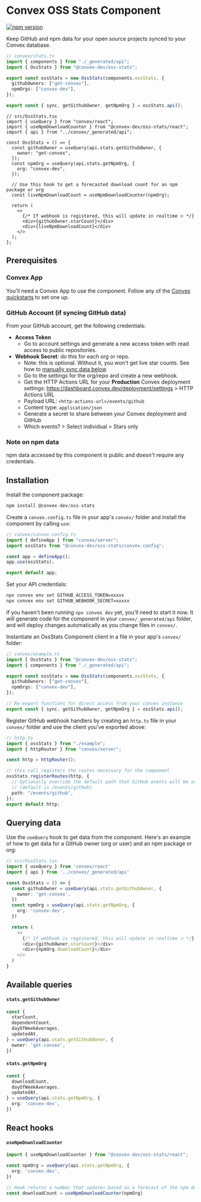 # Convex OSS Stats Component

[![npm version](https://badge.fury.io/js/@convex-dev%2Foss-stats.svg)](https://badge.fury.io/js/@convex-dev%2Foss-stats)

<!-- START: Include on https://convex.dev/components -->

Keep GitHub and npm data for your open source projects synced to your Convex database.

```ts
// convex/stats.ts
import { components } from "./_generated/api";
import { OssStats } from "@convex-dev/oss-stats";

export const ossStats = new OssStats(components.ossStats, {
  githubOwners: ["get-convex"],
  npmOrgs: ["convex-dev"],
});

export const { sync, getGithubOwner, getNpmOrg } = ossStats.api();
```

```tsx
// src/OssStats.tsx
import { useQuery } from "convex/react";
import { useNpmDownloadCounter } from "@convex-dev/oss-stats/react";
import { api } from "../convex/_generated/api";

const OssStats = () => {
  const githubOwner = useQuery(api.stats.getGithubOwner, {
    owner: "get-convex",
  });
  const npmOrg = useQuery(api.stats.getNpmOrg, {
    org: "convex-dev",
  });

  // Use this hook to get a forecasted download count for an npm package or org
  const liveNpmDownloadCount = useNpmDownloadCounter(npmOrg);

  return (
    <>
      {/* If webhook is registered, this will update in realtime 🔥 */}
      <div>{githubOwner.starCount}</div>
      <div>{liveNpmDownloadCount}</div>
    </>
  );
};
```

## Prerequisites

### Convex App

You'll need a Convex App to use the component. Follow any of the
[Convex quickstarts](https://docs.convex.dev/home) to set one up.

### GitHub Account (if syncing GitHub data)

From your GitHub account, get the following credentials:

- **Access Token**
  - Go to account settings and generate a new access token with read access to
    public repositories.
- **Webhook Secret**: do this for each org or repo.
  - Note: this is optional. Without it, you won't get live star counts.
    See how to [manually sync data below](#manually-syncing-data).
  - Go to the settings for the org/repo and create a new webhook.
  - Get the HTTP Actions URL for your **Production** Convex deployment settings:
    https://dashboard.convex.dev/deployment/settings > HTTP Actions URL
  - Payload URL: `<http-actions-url>/events/github`
  - Content type: `application/json`
  - Generate a secret to share between your Convex deployment and GitHub
  - Which events? > Select individual > Stars only

### Note on npm data

npm data accessed by this component is public and doesn't require any credentials.

## Installation

Install the component package:

```ts
npm install @convex-dev/oss-stats
```

Create a `convex.config.ts` file in your app's `convex/` folder and install the component by calling `use`:

```ts
// convex/convex.config.ts
import { defineApp } from "convex/server";
import ossStats from "@convex-dev/oss-stats/convex.config";

const app = defineApp();
app.use(ossStats);

export default app;
```

Set your API credentials:

```sh
npx convex env set GITHUB_ACCESS_TOKEN=xxxxx
npx convex env set GITHUB_WEBHOOK_SECRET=xxxxx
```

If you haven't been running `npx convex dev` yet, you'll need to start it now.
It will generate code for the component in your `convex/_generated/api` folder,
and will deploy changes automatically as you change files in `convex/`.

Instantiate an OssStats Component client in a file in your app's `convex/` folder:

```ts
// convex/example.ts
import { OssStats } from "@convex-dev/oss-stats";
import { components } from "./_generated/api";

export const ossStats = new OssStats(components.ossStats, {
  githubOwners: ["get-convex"],
  npmOrgs: ["convex-dev"],
});

// Re-export functions for direct access from your convex instance
export const { sync, getGithubOwner, getNpmOrg } = ossStats.api();
```

Register GitHub webhook handlers by creating an `http.ts` file in your `convex/` folder and use the client you've exported above:

```ts
// http.ts
import { ossStats } from "./example";
import { httpRouter } from "convex/server";

const http = httpRouter();

// this call registers the routes necessary for the component
ossStats.registerRoutes(http, {
  // Optionally override the default path that GitHub events will be sent to
  // (default is /events/github)
  path: "/events/github",
});
export default http;
```

## Querying data

Use the `useQuery` hook to get data from the component. Here's an example of how to get data for a GitHub owner (org or user) and an npm package or org:

```ts
// src/OssStats.tsx
import { useQuery } from 'convex/react'
import { api } from '../convex/_generated/api'

const OssStats = () => {
  const githubOwner = useQuery(api.stats.getGithubOwner, {
    owner: 'get-convex',
  })
  const npmOrg = useQuery(api.stats.getNpmOrg, {
    org: 'convex-dev',
  })

  return (
    <>
      {/* If webhook is registered, this will update in realtime 🔥 */}
      <div>{githubOwner.starCount}</div>
      <div>{npmOrg.downloadCount}</div>
    </>
  )
}
```

## Available queries

#### `stats.getGithubOwner`

```ts
const {
  starCount,
  dependentCount,
  dayOfWeekAverages,
  updatedAt,
} = useQuery(api.stats.getGithubOwner, {
  owner: 'get-convex',
})
```

#### `stats.getNpmOrg`

```ts
const {
  downloadCount,
  dayOfWeekAverages,
  updatedAt,
} = useQuery(api.stats.getNpmOrg, {
  org: 'convex-dev',
})
```

## React hooks

#### `useNpmDownloadCounter`

```ts
import { useNpmDownloadCounter } from "@convex-dev/oss-stats/react";

const npmOrg = useQuery(api.stats.getNpmOrg, {
  org: 'convex-dev',
})

// Hook returns a number that updates based on a forecast of the npm download count
const downloadCount = useNpmDownloadCounter(npmOrg)
```

<!-- END: Include on https://convex.dev/components -->
